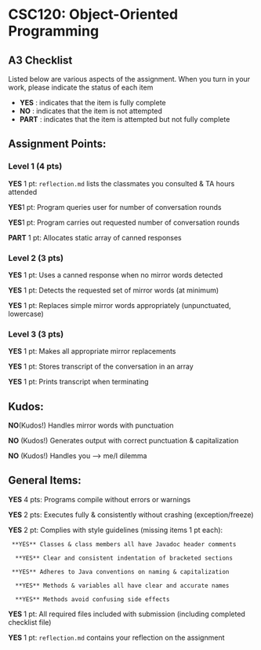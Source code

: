 # CSC120: Object-Oriented Programming
## A3 Checklist

Listed below are various aspects of the assignment.  When you turn in your work, please indicate the status of each item

- **YES** : indicates that the item is fully complete
- **NO** : indicates that the item is not attempted
- **PART** : indicates that the item is attempted but not fully complete


## Assignment Points:

### Level 1 (4 pts)

**YES** 1 pt: `reflection.md` lists the classmates you consulted & TA hours attended

**YES**1 pt: Program queries user for number of conversation rounds

**YES**1 pt: Program carries out requested number of conversation rounds

**PART** 1 pt: Allocates static array of canned responses

### Level 2 (3 pts)

**YES** 1 pt: Uses a canned response when no mirror words detected

**YES** 1 pt: Detects the requested set of mirror words (at minimum)

**YES** 1 pt: Replaces simple mirror words appropriately (unpunctuated, lowercase)

### Level 3 (3 pts)

**YES** 1 pt: Makes all appropriate mirror replacements

**YES** 1 pt: Stores transcript of the conversation in an array

**YES** 1 pt: Prints transcript when terminating

## Kudos:

**NO**(Kudos!) Handles mirror words with punctuation

**NO** (Kudos!) Generates output with correct punctuation & capitalization

**NO** (Kudos!) Handles you --> me/I dilemma



## General Items:

**YES** 4 pts: Programs compile without errors or warnings

**YES** 2 pts: Executes fully & consistently without crashing (exception/freeze)

**YES** 2 pt: Complies with style guidelines (missing items 1 pt each):

     **YES** Classes & class members all have Javadoc header comments

      **YES** Clear and consistent indentation of bracketed sections

     **YES** Adheres to Java conventions on naming & capitalization

      **YES** Methods & variables all have clear and accurate names

      **YES** Methods avoid confusing side effects

**YES** 1 pt: All required files included with submission (including completed checklist file)

**YES** 1 pt: `reflection.md` contains your reflection on the assignment
